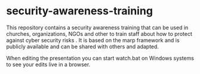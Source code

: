 # security-awareness-training

This repository contains a security awareness training that can be used in churches, organizations, NGOs and other to train staff about how to protect against cyber security risks .
It is based on the marp framework and is publicly available and can be shared with others and adapted.

When editing the presentation you can start watch.bat on Windows systems to see your edits live in a browser.